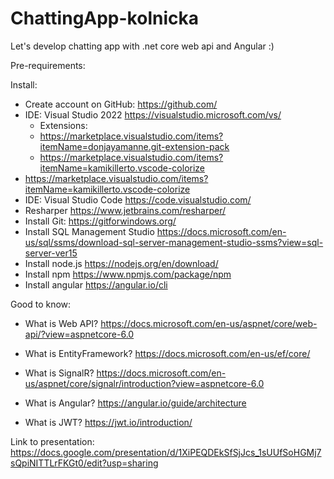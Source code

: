 # ChattingApp-kolnicka
Let's develop chatting app with .net core web api and Angular :)

Pre-requirements:

Install:
- Create account on GitHub: https://github.com/
- IDE: Visual Studio 2022 https://visualstudio.microsoft.com/vs/
  - Extensions:
  -   https://marketplace.visualstudio.com/items?itemName=donjayamanne.git-extension-pack
  -   https://marketplace.visualstudio.com/items?itemName=kamikillerto.vscode-colorize
- https://marketplace.visualstudio.com/items?itemName=kamikillerto.vscode-colorize
- IDE: Visual Studio Code https://code.visualstudio.com/
- Resharper https://www.jetbrains.com/resharper/
- Install Git: https://gitforwindows.org/
- Install SQL Management Studio https://docs.microsoft.com/en-us/sql/ssms/download-sql-server-management-studio-ssms?view=sql-server-ver15
- Install node.js https://nodejs.org/en/download/
- Install npm https://www.npmjs.com/package/npm
- Install angular https://angular.io/cli

Good to know:

- What is Web API? https://docs.microsoft.com/en-us/aspnet/core/web-api/?view=aspnetcore-6.0

- What is EntityFramework? https://docs.microsoft.com/en-us/ef/core/

- What is SignalR? https://docs.microsoft.com/en-us/aspnet/core/signalr/introduction?view=aspnetcore-6.0

- What is Angular? https://angular.io/guide/architecture

- What is JWT? https://jwt.io/introduction/

Link to presentation: https://docs.google.com/presentation/d/1XiPEQDEkSfSjJcs_1sUUfSoHGMj7sQpiNITTLrFKGt0/edit?usp=sharing
